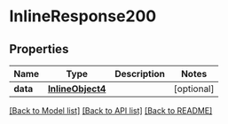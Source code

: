 # InlineResponse200

## Properties
Name | Type | Description | Notes
------------ | ------------- | ------------- | -------------
**data** | [**InlineObject4**](InlineObject4.md) |  | [optional] 

[[Back to Model list]](../README.md#documentation-for-models) [[Back to API list]](../README.md#documentation-for-api-endpoints) [[Back to README]](../README.md)


